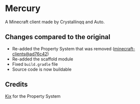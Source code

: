 # Mercury
A Minecraft client made by Crystallinqq and Auto.

## Changes compared to the original
- Re-added the Property System that was removed ([minecraft-clients@ad76c42](https://github.com/minecraft-clients/Mercury-Client-BUILDABLE_SRC/commit/ad75c42613d7de8b3c955cb402685abc2f7ba246))
- Re-added the scaffold module
- Fixed `build.gradle` file
- Source code is now buildable

## Credits
[Kix](https://github.com/yandhi) for the Property System

